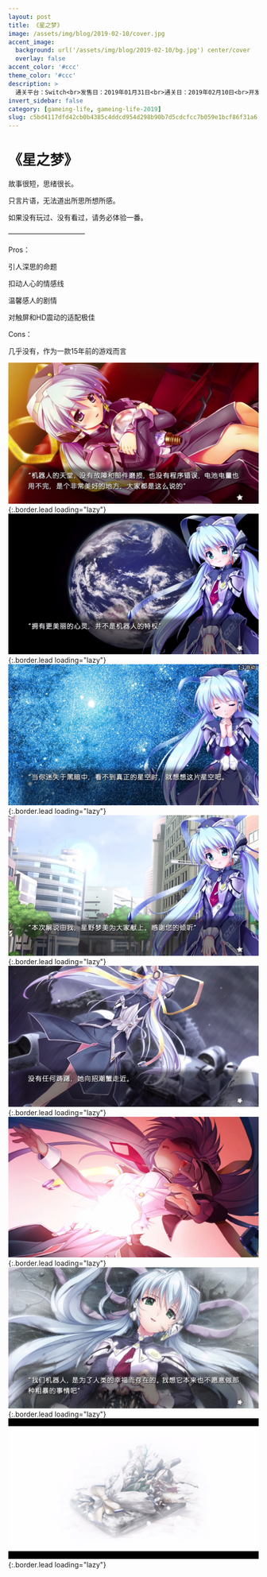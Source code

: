 ```yaml
---
layout: post
title: 《星之梦》
image: /assets/img/blog/2019-02-10/cover.jpg
accent_image: 
  background: url('/assets/img/blog/2019-02-10/bg.jpg') center/cover
  overlay: false
accent_color: '#ccc'
theme_color: '#ccc'
description: >
  通关平台：Switch<br>发售日：2019年01月31日<br>通关日：2019年02月10日<br>开发商：Key<br>发行商：PROTOTYPE
invert_sidebar: false
category: [gameing-life, gameing-life-2019]
slug: c5bd4117dfd42cb0b4385c4ddcd954d298b90b7d5cdcfcc7b059e1bcf86f31a6
---
```


# 《星之梦》

故事很短，思绪很长。

只言片语，无法道出所思所想所感。

如果没有玩过、没有看过，请务必体验一番。

———————————

Pros：

引人深思的命题

扣动人心的情感线

温馨感人的剧情

对触屏和HD震动的适配极佳

Cons：

几乎没有，作为一款15年前的游戏而言

![](/assets/img/blog/2019-02-10/1.jpg){:.border.lead loading="lazy"}
![](/assets/img/blog/2019-02-10/2.jpg){:.border.lead loading="lazy"}
![](/assets/img/blog/2019-02-10/3.jpg){:.border.lead loading="lazy"}
![](/assets/img/blog/2019-02-10/4.jpg){:.border.lead loading="lazy"}
![](/assets/img/blog/2019-02-10/5.jpg){:.border.lead loading="lazy"}
![](/assets/img/blog/2019-02-10/6.jpg){:.border.lead loading="lazy"}
![](/assets/img/blog/2019-02-10/7.jpg){:.border.lead loading="lazy"}
![](/assets/img/blog/2019-02-10/8.jpg){:.border.lead loading="lazy"}

